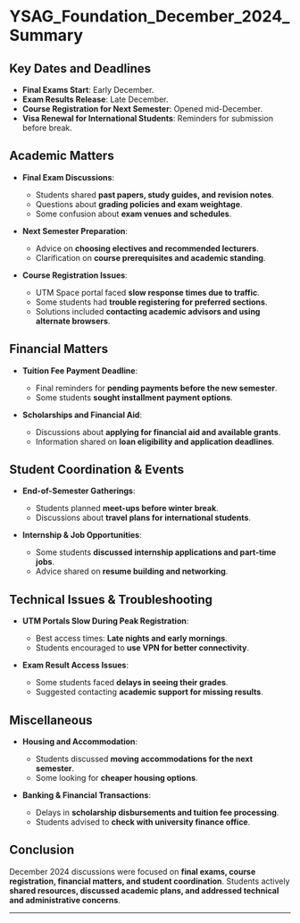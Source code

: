 
# YSAG_Foundation_December_2024_Summary

## Key Dates and Deadlines
- **Final Exams Start**: Early December.
- **Exam Results Release**: Late December.
- **Course Registration for Next Semester**: Opened mid-December.
- **Visa Renewal for International Students**: Reminders for submission before break.

## Academic Matters
- **Final Exam Discussions**:
  - Students shared **past papers, study guides, and revision notes**.
  - Questions about **grading policies and exam weightage**.
  - Some confusion about **exam venues and schedules**.

- **Next Semester Preparation**:
  - Advice on **choosing electives and recommended lecturers**.
  - Clarification on **course prerequisites and academic standing**.

- **Course Registration Issues**:
  - UTM Space portal faced **slow response times due to traffic**.
  - Some students had **trouble registering for preferred sections**.
  - Solutions included **contacting academic advisors and using alternate browsers**.

## Financial Matters
- **Tuition Fee Payment Deadline**:
  - Final reminders for **pending payments before the new semester**.
  - Some students **sought installment payment options**.

- **Scholarships and Financial Aid**:
  - Discussions about **applying for financial aid and available grants**.
  - Information shared on **loan eligibility and application deadlines**.

## Student Coordination & Events
- **End-of-Semester Gatherings**:
  - Students planned **meet-ups before winter break**.
  - Discussions about **travel plans for international students**.

- **Internship & Job Opportunities**:
  - Some students **discussed internship applications and part-time jobs**.
  - Advice shared on **resume building and networking**.

## Technical Issues & Troubleshooting
- **UTM Portals Slow During Peak Registration**:
  - Best access times: **Late nights and early mornings**.
  - Students encouraged to **use VPN for better connectivity**.

- **Exam Result Access Issues**:
  - Some students faced **delays in seeing their grades**.
  - Suggested contacting **academic support for missing results**.

## Miscellaneous
- **Housing and Accommodation**:
  - Students discussed **moving accommodations for the next semester**.
  - Some looking for **cheaper housing options**.

- **Banking & Financial Transactions**:
  - Delays in **scholarship disbursements and tuition fee processing**.
  - Students advised to **check with university finance office**.

## Conclusion
December 2024 discussions were focused on **final exams, course registration, financial matters, and student coordination**. Students actively **shared resources, discussed academic plans, and addressed technical and administrative concerns**.

---

